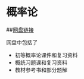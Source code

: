 # 概率论

##[网盘链接](https://cloud.tsinghua.edu.cn/d/dbf0ba0d498b418a86c5/)

网盘中包括了

+ 初等概率论课件和复习资料
+ 概统习题课和复习资料
+ 教材参考书和部分题解
